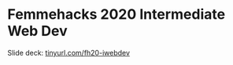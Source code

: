 # Femmehacks 2020 Intermediate Web Dev

Slide deck: [tinyurl.com/fh20-iwebdev](http://tinyurl.com/fh20-iwebdev)